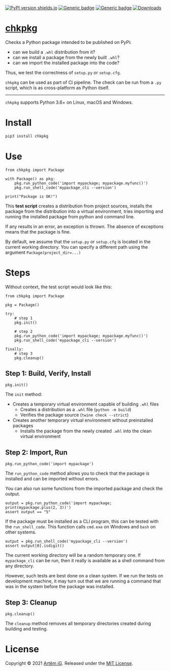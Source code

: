 [![PyPI version shields.io](https://img.shields.io/pypi/v/chkpkg.svg)](https://pypi.python.org/pypi/chkpkg/)
[![Generic badge](https://img.shields.io/badge/Python-3.6+-blue.svg)](#)
[![Generic badge](https://img.shields.io/badge/OS-Windows%20|%20macOS%20|%20Linux-blue.svg)](#)
[![Downloads](https://pepy.tech/badge/chkpkg/month)](https://pepy.tech/project/chkpkg)

# [chkpkg](https://github.com/rtmigo/chkpkg_py#readme)

Checks a Python package intended to be published on PyPi:

- can we build a `.whl` distribution from it?
- сan we install a package from the newly built `.whl`?
- can we import the installed package into the code?

Thus, we test the correctness of `setup.py` or `setup.cfg`.

`chkpkg` can be used as part of CI pipeline. The check can be run from a `.py`
script, which is as cross-platform as Python itself.

---

`chkpkg` supports Python 3.6+ on Linux, macOS and Windows.

# Install

``` bash
pip3 install chkpkg
```

# Use

``` python3
from chkpkg import Package

with Package() as pkg:
    pkg.run_python_code('import mypackage; mypackage.myfunc()')
    pkg.run_shell_code('mypackage_cli --version')
    
print("Package is OK!")
```

This **test script** creates a distribution from project sources, installs the
package from the distribution into a virtual environment, tries importing and
running the installed package from python and command line.

If any results in an error, an exception is thrown. The absence of exceptions
means that the package is fine.

By default, we assume that the `setup.py` or `setup.cfg` is located in the
current working directory. You can specify a different path using the
argument `Package(project_dir=...)`

# Steps

Without context, the test script would look like this:

``` python3
from chkpkg import Package

pkg = Package()

try:
    # step 1
    pkg.init()
    
    # step 2   
    pkg.run_python_code('import mypackage; mypackage.myfunc()')
    pkg.run_shell_code('mypackage_cli --version')

finally:
    # step 3
    pkg.cleanup()    
```

## Step 1: Build, Verify, Install

``` python3
pkg.init()
```

The `init` method:

- Creates a temporary virtual environment capable of building `.whl` files
    - Creates a distribution as a `.whl` file (`python -m build`)
    - Verifies the package source (`twine check --strict`)
- Creates another temporary virtual environment without preinstalled packages
    - Installs the package from the newly created `.whl` into the clean virtual
      environment

## Step 2: Import, Run

``` python3
pkg.run_python_code('import mypackage')
```

The `run_python_code` method allows you to check that the package is installed
and can be imported without errors.

You can also run some functions from the imported package and check the output.

``` python3
output = pkg.run_python_code('import mypackage; print(mypackage.plus(2, 3))')
assert output == "5"
```

If the package must be installed as a CLI program, this can be tested with
the `run_shell_code`. This function calls `cmd.exe` on Windows and `bash`
on other systems.

``` python3
output = pkg.run_shell_code('mypackage_cli --version')
assert output[0].isdigit()
```

The current working directory will be a random temporary one. If `mypackage_cli`
can be run, then it really is available as a shell command from any directory.

However, such tests are best done on a clean system. If we run the tests on
development machine, it may turn out that we are running a command that was in
the system before the package was installed.

## Step 3: Cleanup

``` python3
pkg.cleanup()
```

The `cleanup` method removes all temporary directories created during building
and testing.

# License

Copyright © 2021 [Artёm iG](https://github.com/rtmigo).
Released under the [MIT License](LICENSE).